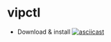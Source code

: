 # vipctl

 * Download & install 
[![asciicast](https://asciinema.org/a/f2sauf1embqkkwybnwny23hcf.png)](https://asciinema.org/a/f2sauf1embqkkwybnwny23hcf)
